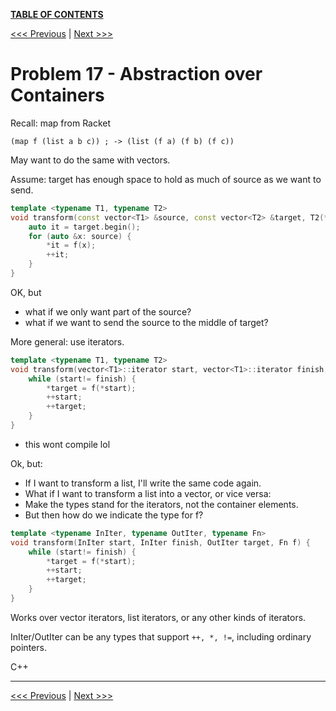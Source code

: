 [**TABLE OF CONTENTS**](toc.md)

[<<< Previous](15.md)   \|   [Next >>>](17.md)

Problem 17 - Abstraction over Containers
========================================
Recall: map from Racket

```racket
(map f (list a b c)) ; -> (list (f a) (f b) (f c))
```

May want to do the same with vectors.

Assume: target has enough space to hold as much of source as we want to send.

```c++
template <typename T1, typename T2>
void transform(const vector<T1> &source, const vector<T2> &target, T2(*f)(T1)) {
	auto it = target.begin();
	for (auto &x: source) {
		*it = f(x);
		++it;
	}
}
```

OK, but 
- what if we only want part of the source?
- what if we want to send the source to the middle of target?

More general: use iterators.
```c++
template <typename T1, typename T2>
void transform(vector<T1>::iterator start, vector<T1>::iterator finish, vector<T2>::iterator target, T2(*f)(T1)) {
	while (start!= finish) {
		*target = f(*start);
		++start;
		++target;
	}
}
```
- this wont compile lol

Ok, but:
- If I want to transform a list, I'll write the same code again.
- What if I want to transform a list into a vector, or vice versa:
- Make the types stand for the iterators, not the container elements.
- But then how do we indicate the type for f?

```c++
template <typename InIter, typename OutIter, typename Fn>
void transform(InIter start, InIter finish, OutIter target, Fn f) {
	while (start!= finish) {
		*target = f(*start);
		++start;
		++target;
	}
}
```

Works over vector iterators, list iterators, or any other kinds of iterators.

InIter/OutIter can be any types that support `++, *, !=`, including ordinary pointers.

C++

<hr>

[<<< Previous](15.md)  \|   [Next >>>](17.md)
